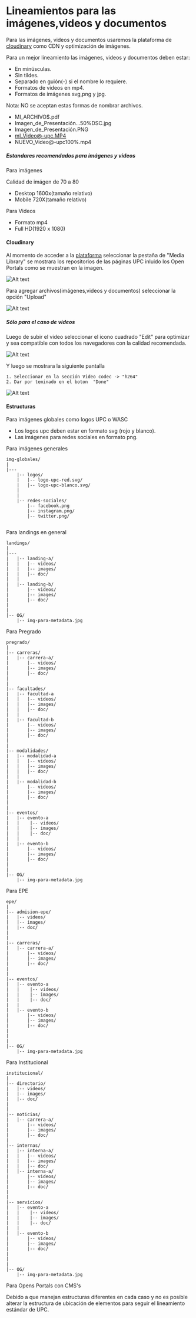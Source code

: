 # Lineamientos para las imágenes,videos y documentos

Para las imágenes, videos y documentos usaremos la plataforma de [cloudinary](https://cloudinary.com/) 
como CDN y optimización de imágenes.

<!-- ![Alt text](../assets/img/view-cloudinary.png?raw=true "Cloudinary") -->

Para un mejor lineamiento  las imágenes, videos y documentos deben estar:

- En minúsculas.
- Sin tildes.
- Separado en guión(-) si el nombre lo requiere.
- Formatos de videos en mp4.
- Formatos de imágenes svg,png y jpg.

Nota: NO se aceptan estas formas de nombrar archivos.
  
  - MI_ARCHIVO$.pdf
  - Imagen_de_Presentación...50%DSC.jpg
  - Imagen_de_Presentación.PNG
  - mI_Video@-upc.MP4
  - NUEVO_Video@-upc100%.mp4

##### Estandares recomendados para imágenes y videos

Para imágenes

Calidad de imágen de 70 a 80

- Desktop 1600x(tamaño relativo)
- Mobile  720X(tamaño relativo)

Para Videos

- Formato mp4
- Full HD(1920 x 1080) 


#### Cloudinary

Al momento de acceder a la [plataforma](https://cloudinary.com/) seleccionar la pestaña de "Media Library"
se mostrara los repositorios de las páginas UPC inluido los Open Portals 
como se muestran en la imagen.

![Alt text](../assets/img/cloudinary1.png?raw=true "Cloudinary1")

Para agregar archivos(imágenes,videos y documentos) seleccionar la opción "Upload"

![Alt text](../assets/img/cloudinary-upload.png?raw=true "Cloudinary1")

##### Sólo para el caso de videos

Luego de subir el video seleccionar el icono cuadrado "Edit" para optimizar y sea compatible con todos los navegadores con la calidad recomendada.

![Alt text](../assets/img/edit-video.png?raw=true "Cloudinary1")

Y luego se mostrara la siguiente pantalla 

    1. Seleccionar en la sección Video codec -> "h264"
    2. Dar por teminado en el boton  "Done"


![Alt text](../assets/img/config-video.png?raw=true "Cloudinary1")



#### Estructuras 

Para imágenes globales como logos UPC o WASC 
- Los logos upc deben estar en formato svg (rojo y blanco).
- Las imágenes para redes sociales en formato png.

Para imágenes generales 

````text
img-globales/
|
|---
    |-- logos/
    |   |-- logo-upc-red.svg/
    |   |-- logo-upc-blanco.svg/
    |   
    |
    |-- redes-sociales/
        |-- facebook.png
        |-- instagram.png/
        |-- twitter.png/
  

````
Para landings en general

````text
landings/
|
|---
|   |-- landing-a/
|   |   |-- videos/
|   |   |-- images/
|   |   |-- doc/
|   |
|   |-- landing-b/
|       |-- videos/
|       |-- images/
|       |-- doc/
|  
|
|-- OG/
    |-- img-para-metadata.jpg

````

Para Pregrado 

````text
pregrado/
|
|-- carreras/
|   |-- carrera-a/
|       |-- videos/
|       |-- images/
|       |-- doc/
|   
|
|-- facultades/
|   |-- facultad-a
|   |   |-- videos/
|   |   |-- images/
|   |   |-- doc/
|   |
|   |-- facultad-b
|       |-- videos/
|       |-- images/
|       |-- doc/
|   
|
|-- modalidades/
|   |-- modalidad-a
|   |   |-- videos/
|   |   |-- images/
|   |   |-- doc/
|   |
|   |-- modalidad-b
|       |-- videos/
|       |-- images/
|       |-- doc/
|
|   
|-- eventos/
|   |-- evento-a
|   |    |-- videos/
|   |    |-- images/
|   |    |-- doc/
|   |
|   |-- evento-b
|       |-- videos/
|       |-- images/
|       |-- doc/
|   
|
|-- OG/
    |-- img-para-metadata.jpg

````

Para EPE 

````text
epe/
|
|-- admision-epe/
|   |-- videos/
|   |-- images/
|   |-- doc/
|   
|
|-- carreras/
|   |-- carrera-a/
|       |-- videos/
|       |-- images/
|       |-- doc/
|   
|     
|-- eventos/
|   |-- evento-a
|   |    |-- videos/
|   |    |-- images/
|   |    |-- doc/
|   |
|   |-- evento-b
|       |-- videos/
|       |-- images/
|       |-- doc/
|   
|   
|
|-- OG/
    |-- img-para-metadata.jpg

````
Para Institucional 

````text
institucional/
|
|-- directorio/
|   |-- videos/
|   |-- images/
|   |-- doc/
|   
|
|-- noticias/
|   |-- carrera-a/
|       |-- videos/
|       |-- images/
|       |-- doc/
|
|-- internas/
|   |-- interna-a/
|   |   |-- videos/
|   |   |-- images/
|   |   |-- doc/
|   |-- interna-a/
|       |-- videos/
|       |-- images/
|       |-- doc/
|   
|     
|-- servicios/
|   |-- evento-a
|   |    |-- videos/
|   |    |-- images/
|   |    |-- doc/
|   |
|   |-- evento-b
|       |-- videos/
|       |-- images/
|       |-- doc/
|   
|   
|
|-- OG/
    |-- img-para-metadata.jpg

````


Para Opens Portals con CMS's

Debido a que manejan estructuras diferentes en cada caso y no es posible alterar la estructura de ubicación de elementos para seguir el lineamiento estándar de UPC.


